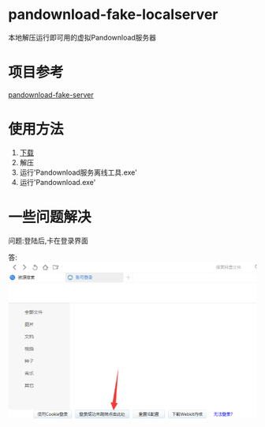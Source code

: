 # pandownload-fake-localserver
本地解压运行即可用的虚拟Pandownload服务器

# 项目参考
[pandownload-fake-server](https://github.com/TkzcM/pandownload-fake-server/)

# 使用方法
1. [下载](https://github.com/EXACG/pandownload-fake-localserver/blob/master/PanDownload_localserver.zip?raw=true)
2. 解压
3. 运行'Pandownload服务离线工具.exe'
4. 运行'Pandownload.exe'

# 一些问题解决
问题:登陆后,卡在登录界面

答: ![login_error.png](login_error.png)